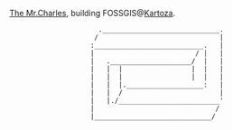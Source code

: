 [The Mr.Charles](https://www.linkedin.com/in/themrcharles/), building FOSSGIS@[Kartoza](https://kartoza.com).
<script>alert("surprise!🎉")</script>
```
                      ._____________________________.                      
                     /                              |                      
                    :___________________________.   |                      
                    |                         / |   |                      
                    |   .____________________/  |   |                      
                    |   |  |                 |  |   |                      
                    |   |  |                 |  |   |                      
                    |   |  |.___________________:   |                      
                    |   |  /                        |                      
                    |   |./_________________________'                      
                    |                              /                       
                    |_____________________________/                        
```

<!--
**zacharlie/zacharlie** is a ✨ _special_ ✨ repository because its `README.md` (this file) appears on your GitHub profile.

### Hi there 👋

Here are some ideas to get you started:

- 🔭 I’m currently working on ...
- 🌱 I’m currently learning ...
- 👯 I’m looking to collaborate on ...
- 🤔 I’m looking for help with ...
- 💬 Ask me about ...
- 📫 How to reach me: ...
- 😄 Pronouns: ...
- ⚡ Fun fact: ...
-->
